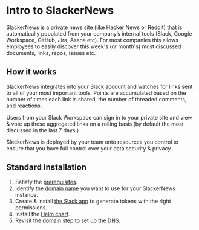 # Intro to SlackerNews

SlackerNews is a private news site (like Hacker News or Reddit) that is automatically populated from your company’s internal tools (Slack, Google Workspace, GitHub, Jira, Asana etc). For most companies this allows employees to easily discover this week's (or month's) most discussed documents, links, repos, issues etc.

## How it works
SlackerNews integrates into your Slack account and watches for links sent to all of your most important tools. Points are accumulated based on the number of times each link is shared, the number of threaded comments, and reactions.

Users from your Slack Workspace can sign in to your private site and view & vote up these aggregated links on a rolling basis (by default the most discussed in the last 7 days.)

SlackerNews is deployed by your team onto resources you control to ensure that you have full control over your data security & privacy.

## Standard installation
1. Satisfy the [prerequisites](/prereqs). 
2. Identify the [domain name](/domain) you want to use for your SlackerNews instance.
3. Create & install [the Slack app](/slack) to generate tokens with the right permissions.
4. Install the [Helm chart](/helm).
5. Revisit the [domain step](/domain) to set up the DNS.
